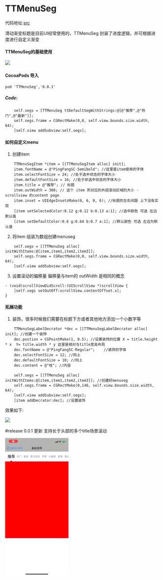 # TTMenuSeg

代码地址:[src](https://github.com/simpossible/TTMenuSeq)

滑动渐变标题是目前UI经常使用的，TTMenuSeg 封装了进度逻辑，并可根据进度进行自定义渐变

#### TTMenuSeg的基础使用
![](https://github.com/simpossible/TTMenuSeq/raw/master/doc/gif_menu.gif)

#### CocoaPods 导入
`pod 'TTMenuSeg','0.0.1'`

##### Code:
```
    self.segs = [TTMenuSeg ttDefaultSegWithStrings:@[@"推荐",@"热门",@"最新"]];
    self.segs.frame = CGRectMake(0,0, self.view.bounds.size.width, 64);
    [self.view addSubview:self.segs];
```

#### 如何自定义menu

1. 创建item
```
    TTMenuSegItem *item = [[TTMenuSegItem alloc] init];
    item.fontName = @"PingFangSC-Semibold"; //这里是item使用的字体
    item.selectFontSize = 24; //处于选中状态的字体大小
    item.defaultFontSize = 16; //处于非选中状态的字体大小
    item.title = @"推荐"; // 标题
    item.outWidth = 300; // 这个 item 所对应的外部滚动区域的大小 - scrollview 的content page
    item.inset = UIEdgeInsetsMake(0, 6, 0, 6); //标题的左右间距 上下没有实现
    [item setSelectedColor:0.12 g:0.12 b:0.13 a:1]; //选中颜色 可选 左边默认值
    [item setDefaultColor:0.6 g:0.64 b:0.7 a:1]; //默认颜色 可选 左边为默认值 

```
2. 将item 组装为数组创建menuseg
```
    self.segs = [[TTMenuSeg alloc] initWithItems:@[item,item1,item2,item3]];
    self.segs.frame = CGRectMake(0,0, self.view.bounds.size.width, 64);
    [self.view addSubview:self.segs];
```

3. 设置滚动的偏移量 偏移量与item的 outWidth 是相同的概念
```
- (void)scrollViewDidScroll:(UIScrollView *)scrollView {
    [self.segs setOutOff:scrollView.contentOffset.x]; 
}
```

#### 拓展功能
1. 装饰，很多时候我们需要在标题下方或者其他地方添加一个小数字等
```
    TTMenuSegLabelDecrator *dec = [[TTMenuSegLabelDecrator alloc] init]; //创建一个装饰
    dec.postion = CGPointMake(1, 0.5); //设置装饰的位置 X = title.height * x  Y= title.width * y 这里是相对与title宽高布局
    dec.fontName = @"PingFangSC-Regular";    //装饰的字体
    dec.selectFontSize = 12; //同上
    dec.defaultFontSize = 10; //同上
    dec.content = @"哇"; //内容

    self.segs = [[TTMenuSeg alloc] initWithItems:@[item,item1,item2,item3]]; //创建好menuseg
    self.segs.frame = CGRectMake(0,146, self.view.bounds.size.width, 64); 
    [self.view addSubview:self.segs];
    [item addDecrator:dec]; //设置装饰
```
效果如下:

![](https://github.com/simpossible/TTMenuSeq/raw/master/doc/menuseg_dec.gif)


#release 0.0.1 更新
支持长于头部的多个title场景滚动

![](https://github.com/simpossible/TTMenuSeg/blob/master/doc/menguseg_scroll.gif)